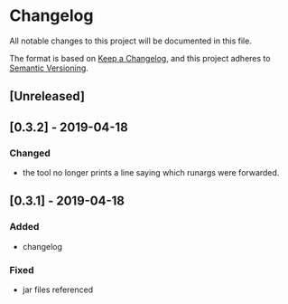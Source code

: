 # Changelog
All notable changes to this project will be documented in this file.

The format is based on [Keep a Changelog](https://keepachangelog.com/en/1.0.0/), and this project adheres to [Semantic Versioning](https://semver.org/spec/v2.0.0.html).

## [Unreleased]

## [0.3.2] - 2019-04-18
### Changed
- the tool no longer prints a line saying which runargs were forwarded.

## [0.3.1] - 2019-04-18
### Added
- changelog

### Fixed
- jar files referenced

<!-- [Unreleased]: https://github.com/olivierlacan/keep-a-changelog/compare/v1.0.0...HEAD -->
<!-- [0.0.2]: https://github.com/olivierlacan/keep-a-changelog/compare/v0.0.1...v0.0.2 -->
<!-- [0.0.1]: https://github.com/olivierlacan/keep-a-changelog/releases/tag/v0.0.1 -->
